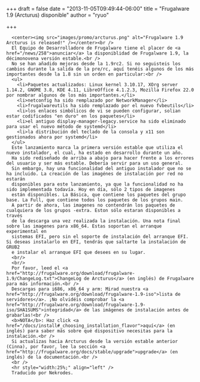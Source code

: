 
+++
draft = false
date = "2013-11-05T09:49:44-06:00"
title = "Frugalware 1.9 (Arcturus) disponible"
author = "ryuo"

+++

      <center><img src="images/promo/arcturus.png" alt="Frugalware 1.9 Arcturus is released!" /></center><br />
      El Equipo de Desarrolladore de Frugalware tiene el placer de <a href="/news/258">anunciar</a> la disponiblidad de Frugalware 1.9, la décimonovena versión estable.<br />
      No se han añadido mejoras desde la 1.9rc2. Si no seguisteis los cambios durante la salida de la pre/rc, aquí tenéis algunos de los más importantes desde la 1.8 sin un orden en particular:<br />
      <ul>
        <li>Paquetes actualizados: Linux kernel 3.10.17, XOrg server 1.14.2, GNOME 3.8, KDE 4.11, LibreOffice 4.1.2.3, Mozilla Firefox 22.0 por nombrar algunos de los más importantes.</li>
        <li>netconfig ha sido remplazado por NetworkManager</li>
        <li>frugalwareutils ha sido remplazado por el nuevo fvbeutils</li>
        <li>los enlaces simbólicos de vi se pueden configurar, solian estar codificados "en duro" en los paquetes</li>
        <li>el antiguo display-manager-legacy.service ha sido eliminado para usar el nuevo método de systemd</li>
        <li>la distribución del teclado de la consola y x11 son gestionados ahora por systemd</li>
      </ul>
      Este lanzamiento marca la primera versión estable que utiliza el nuevo instalador, el cual, ha estado en desarrollo durante un año.
      Ha sido rediseñado de arriba a abajo para hacer frente a los errores del usuario y ser más estable. Debería servir para un uso general.
      Sin embargo, hay una funcionalidad del antiguo instalador que no se ha incluido. La creación de las imagénes de instalación por red no estarán
      disponibles para este lanzamiento, ya que la funcionalidad no ha sido implementada todavía. Hoy en día, sólo 2 tipos de imagenes
      están disponibles. La Básica, que contiene los paquetes del grupo base. La Full, que contiene todos los paquetes de los grupos main.
      A partir de ahora, las imagenes no contendrán los paquetes de cualquiera de los grupos -extra. Eston sólo estaran disponibles a través
      de la descarga una vez realizada la instalación. Una nota final sobre las imagenes para x86_64. Estas soportan el arranque experimental en
      sistemas EFI, pero sin el soporte de instalación del arranque EFI. Si deseas instalarlo en EFI, tendrás que saltarte la instalación de GRUB2
      e instalar el arranque EFI que desees en su lugar.
      <br/>
      <br/>
      Por favor, leed el <a href="http://frugalware.org/download/frugalware-1.9/ChangeLog.txt">ChangeLog de Arcturus</a> (en inglés) de Frugalware para más información.<br />
      Descargas para i686, x86_64 y arm: Mirad nuestra <a href="http://frugalware.org/download/frugalware-1.9-iso">lista de servidores</a>. ¡No olvidéis comprobar la <a href="http://frugalware.org/download/frugalware-1.9-iso/SHA1SUMS">integridad</a> de las imágenes de instalación antes de grabarlas!<br />
      <b>NOTA</b>: Haz click <a href="/docs/install#_choosing_installation_flavor">aquí</a> (en inglés) para saber más sobre qué dispositivo necesitas para la instalación.<br />
      Si actualizas hacia Arcturus desde la versión estable anterior (Cinna), por favor, lee la sección <a href="http://frugalware.org/docs/stable/upgrade">upgrade</a> (en inglés) de la documentación.<br />
      <br />
      <hr style="width:25%;" align="left" />
      Traducido por Nekrodes.
        
    